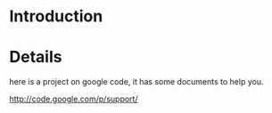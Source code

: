# Introduction #



# Details #

here is a project on google code, it has some documents to help you.

http://code.google.com/p/support/